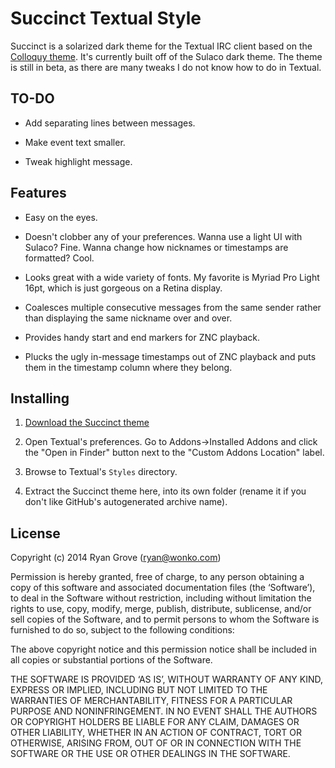 Succinct Textual Style
======================

Succinct is a solarized dark theme for the Textual IRC client based on the [Colloquy theme](https://github.com/TempSpas/succinct-for-colloquy). It's currently built off of the Sulaco dark theme. The theme is still in beta, as there are many tweaks I do not know how to do in Textual.

<!-- ![Screenshot](http://pie.gd/i/141030x3xzz.png) -->

## TO-DO

* Add separating lines between messages.

* Make event text smaller.

* Tweak highlight message.

## Features

* Easy on the eyes.

* Doesn't clobber any of your preferences. Wanna use a light UI with Sulaco?
  Fine. Wanna change how nicknames or timestamps are formatted? Cool.

* Looks great with a wide variety of fonts. My favorite is Myriad Pro Light
  16pt, which is just gorgeous on a Retina display.

* Coalesces multiple consecutive messages from the same sender rather than
  displaying the same nickname over and over.

* Provides handy start and end markers for ZNC playback.

* Plucks the ugly in-message timestamps out of ZNC playback and puts them in the
  timestamp column where they belong.

## Installing

1. [Download the Succinct theme](https://github.com/rgrove/textual-sulaco/archive/master.zip)

2. Open Textual's preferences. Go to Addons->Installed Addons and click the
   "Open in Finder" button next to the "Custom Addons Location" label.

3. Browse to Textual's `Styles` directory.

4. Extract the Succinct theme here, into its own folder (rename it if you don't
   like GitHub's autogenerated archive name).

## License

Copyright (c) 2014 Ryan Grove (ryan@wonko.com)

Permission is hereby granted, free of charge, to any person obtaining a copy of
this software and associated documentation files (the ‘Software’), to deal in
the Software without restriction, including without limitation the rights to
use, copy, modify, merge, publish, distribute, sublicense, and/or sell copies of
the Software, and to permit persons to whom the Software is furnished to do so,
subject to the following conditions:

The above copyright notice and this permission notice shall be included in all
copies or substantial portions of the Software.

THE SOFTWARE IS PROVIDED ‘AS IS’, WITHOUT WARRANTY OF ANY KIND, EXPRESS OR
IMPLIED, INCLUDING BUT NOT LIMITED TO THE WARRANTIES OF MERCHANTABILITY, FITNESS
FOR A PARTICULAR PURPOSE AND NONINFRINGEMENT. IN NO EVENT SHALL THE AUTHORS OR
COPYRIGHT HOLDERS BE LIABLE FOR ANY CLAIM, DAMAGES OR OTHER LIABILITY, WHETHER
IN AN ACTION OF CONTRACT, TORT OR OTHERWISE, ARISING FROM, OUT OF OR IN
CONNECTION WITH THE SOFTWARE OR THE USE OR OTHER DEALINGS IN THE SOFTWARE.
